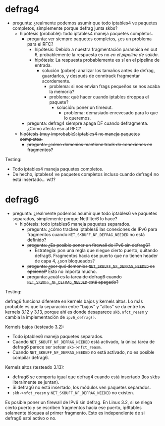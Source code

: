 # defrag4

- pregunta: ¿realmente podemos asumir que todo iptables4 ve paquetes completos, simplemente porque defrag junta skbs?
	- hipótesis (probable): todo iptables4 maneja paquetes completos.
		- pregunta: ver siempre paquetes completos, ¿es un problema para el RFC?
			- hipótesis: Debido a nuestra fragmentación paranoica en out 6, probablemente la respuesta es no *en el pipeline de salida*.
			- hipótesis: La respuesta probablemente es sí en el pipeline de entrada.
				- solución (pobre): analizar los tamaños antes de defrag, guardarlos, y después de conntrack fragmentar acordemente.
					- problema: si nos envían frags pequeños se nos acaba la memoria?
					- problema: qué hacer cuando iptables droppea el paquete?
						- solución: poner un timeout.
							- problema: demasiado enrevesado para lo que lo queremos.
		- pregunta: defrag4 siempre apaga DF cuando defragmenta. ¿Cómo afecta eso al RFC?
	- <del>hipótesis (muy improbable): iptables4 no maneja paquetes completos.</del>
		- <del>pregunta: ¿cómo demonios mantiene track de conexiones en fragmentos?</del>

Testing:

- Todo iptables4 maneja paquetes completos.
- De hecho, iptables4 ve paquetes completos incluso cuando defrag4 no está insertado... wtf?

# defrag6

- pregunta: ¿realmente podemos asumir que todo iptables6 ve paquetes separados, simplemente porque Netfilter6 lo hace?
	- hipótesis: todo iptables6 maneja paquetes separados.
		- pregunta: ¿cómo trackea iptables6 las conexiones de IPv6 para fragmentos cuando `NET_SKBUFF_NF_DEFRAG_NEEDED` no está definido?
		- <del>pregunta: ¿Es posible poner un firewall de IPv6 sin defrag6?</del>
			- Estrategia: pon una regla que niegue cierto puerto, quitando defrag6. Fragmentos hacia ese puerto que no tienen header de capa 4, ¿son bloqueados?
		- <del>pregunta: ¿por qué demonios `NET_SKBUFF_NF_DEFRAG_NEEDED` es opcional?</del> Esto no importa mucho.
		- <del>pregunta: ¿cuál es la tarea de defrag6 cuando `NET_SKBUFF_NF_DEFRAG_NEEDED` está apagado?</del>

Testing:

defrag6 funciona diferente en kernels bajos y kernels altos. Lo más probable es que la separación entre "bajos" y "altos" se da entre los kernels 3.12 y 3.13, porque ahí es donde desaparece `skb.nfct_reasm` y cambia la implementación de `ipv6_defrag()`.

Kernels bajos (testeado 3.2):

- Todo iptables6 maneja paquetes separados.
- Cuando `NET_SKBUFF_NF_DEFRAG_NEEDED` está activado, la única tarea de defrag6 parece ser setear `skb->nfct_reasm`.
- Cuando `NET_SKBUFF_NF_DEFRAG_NEEDED` no está activado, no es posible compilar defrag6.

Kernels altos (testeado 3.13):

- defrag6 se comporta igual que defrag4 cuando está insertado (los skbs literalmente se juntan).
- Si defrag6 no está insertado, los módulos ven paquetes separados.
- `skb->nfct_reasm` y `NET_SKBUFF_NF_DEFRAG_NEEDED` no existen.

Es posible poner un firewall de IPv6 sin defrag.
En Linux 3.2, si se niega cierto puerto y se escriben fragmentos hacia ese puerto, ip6tables solamente bloquea al primer fragmento. Esto es independiente de si defrag6 esté activo o no.


